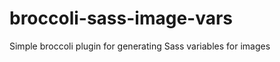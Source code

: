 broccoli-sass-image-vars
========================

Simple broccoli plugin for generating Sass variables for images
